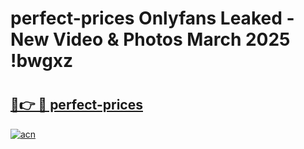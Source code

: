 # perfect-prices Onlyfans Leaked - New Video & Photos March 2025 !bwgxz

# <h2><a href="https://94nnxl.iuczelnia.edu.pl?title=perfect-prices&ref=bwgxz">🔗👉 🔴 perfect-prices</a></h2>

[![acn](https://github.com/user-attachments/assets/0f9c940e-d8b0-45ae-aac7-cd30a18b3e1c)](https://94nnxl.iuczelnia.edu.pl?title=perfect-prices&ref=bwgxz)

